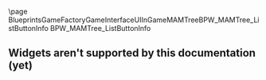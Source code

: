\page BlueprintsGameFactoryGameInterfaceUIInGameMAMTreeBPW_MAMTree_ListButtonInfo BPW_MAMTree_ListButtonInfo
## Widgets aren't supported by this documentation (yet)
